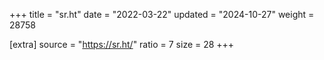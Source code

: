 +++
title = "sr.ht"
date = "2022-03-22"
updated = "2024-10-27"
weight = 28758

[extra]
source = "https://sr.ht/"
ratio = 7
size = 28
+++
